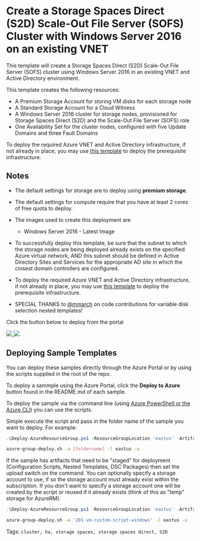# Create a Storage Spaces Direct (S2D) Scale-Out File Server (SOFS) Cluster with Windows Server 2016 on an existing VNET
This template will create a Storage Spaces Direct (S2D) Scale-Out File Server (SOFS) cluster using Windows Server 2016 in an existing VNET and Active Directory environment.

This template creates the following resources:

+	A Premium Storage Account for storing VM disks for each storage node
+   A Standard Storage Account for a Cloud Witness
+	A Windows Server 2016 cluster for storage nodes, provisioned for Storage Spaces Direct (S2D) and the Scale-Out File Server (SOFS) role
+	One Availability Set for the cluster nodes, configured with five Update Domains and three Fault Domains

To deploy the required Azure VNET and Active Directory infrastructure, if not already in place, you may use <a href="https://github.com/Azure/azure-quickstart-templates/tree/master/active-directory-new-domain-ha-2-dc">this template</a> to deploy the prerequisite infrastructure. 

## Notes

+	The default settings for storage are to deploy using **premium storage**.  

+ 	The default settings for compute require that you have at least 2 cores of free quota to deploy.

+ 	The images used to create this deployment are
	+ 	Windows Server 2016 - Latest Image

+	To successfully deploy this template, be sure that the subnet to which the storage nodes are being deployed already exists on the specified Azure virtual network, AND this subnet should be defined in Active Directory Sites and Services for the appropriate AD site in which the closest domain controllers are configured.

+ To deploy the required Azure VNET and Active Directory infrastructure, if not already in place, you may use <a href="https://github.com/Azure/azure-quickstart-templates/tree/master/active-directory-new-domain-ha-2-dc">this template</a> to deploy the prerequisite infrastructure.

+ SPECIAL THANKS to <a href="https://github.com/mmarch">@mmarch</a> on code contributions for variable disk selection nested templates!

Click the button below to deploy from the portal

<a href="https://portal.azure.com/#create/Microsoft.Template/uri/https%3A%2F%2Fraw.githubusercontent.com%2Frobotechredmond%2F101-storage-spaces-direct%2Fmaster%2Fazuredeploy.json" target="_blank">
    <img src="http://azuredeploy.net/deploybutton.png"/>
</a>
<a href="http://armviz.io/#/?load=https%3A%2F%2Fraw.githubusercontent.com%2Frobotechredmond%2F101-storage-spaces-direct%2Fmaster%2Fazuredeploy.json" target="_blank">
    <img src="http://armviz.io/visualizebutton.png"/>
</a>

## Deploying Sample Templates

You can deploy these samples directly through the Azure Portal or by using the scripts supplied in the root of the repo.

To deploy a sammple using the Azure Portal, click the **Deploy to Azure** button found in the README.md of each sample.

To deploy the sample via the command line (using [Azure PowerShell or the Azure CLI](https://azure.microsoft.com/en-us/downloads/)) you can use the scripts.

Simple execute the script and pass in the folder name of the sample you want to deploy.  For example:

```PowerShell
.\Deploy-AzureResourceGroup.ps1 -ResourceGroupLocation 'eastus' -ArtifactsStagingDirectory '[foldername]'
```
```bash
azure-group-deploy.sh -a [foldername] -l eastus -u
```
If the sample has artifacts that need to be "staged" for deployment (Configuration Scripts, Nested Templates, DSC Packages) then set the upload switch on the command.
You can optionally specify a storage account to use, if so the storage account must already exist within the subscription.  If you don't want to specify a storage account
one will be created by the script or reused if it already exists (think of this as "temp" storage for AzureRM).

```PowerShell
.\Deploy-AzureResourceGroup.ps1 -ResourceGroupLocation 'eastus' -ArtifactsStagingDirectory '201-vm-custom-script-windows' -UploadArtifacts 
```
```bash
azure-group-deploy.sh -a '201-vm-custom-script-windows' -l eastus -u
```

Tags: ``cluster, ha, storage spaces, storage spaces direct, S2D``
